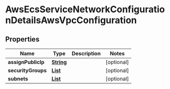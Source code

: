

# AwsEcsServiceNetworkConfigurationDetailsAwsVpcConfiguration


## Properties

| Name | Type | Description | Notes |
|------------ | ------------- | ------------- | -------------|
|**assignPublicIp** | [**String**](String.md) |  |  [optional] |
|**securityGroups** | [**List**](List.md) |  |  [optional] |
|**subnets** | [**List**](List.md) |  |  [optional] |



